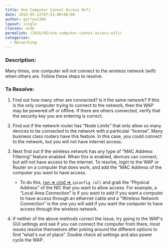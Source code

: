 ```yaml
---
title: One Computer Cannot Access Wifi
date: 2016-05-22T07:51:00+00:00
author: gerryw1389
layout: single
classes: wide
permalink: /2016/05/one-computer-cannot-access-wifi/
categories:
  - Networking
---
```

<!--more-->

### Description:

Many times, one computer will not connect to the wireless network (wifi) when others are. Follow these steps to resolve.


### To Resolve:

1. Find out how many other are connected? Is it the same network? If this is the only computer trying to connect to the network, then the WAP may be powered off or offline. If there are others connected, verify that the security key you are entering is correct.

2. Find out if the network router has &#8220;Node Limits&#8221; that only allow so many devices to be connected to the network with a particular &#8220;license&#8221;. Many business class routers have this feature. In this case, you could connect to the network, but you will not have internet access.

3. Next find out if the wireless network has any type of &#8220;MAC Address Filtering&#8221; feature enabled. When this is enabled, devices can connect, but will not have access to the internet. To resolve, login to the WAP or Router on a computer that does work, and add the &#8220;MAC Address of the computer you want to have access.

   - To do this, [run => cmd => ](https://automationadmin.com/2016/05/command-prompt-overview/) `ipconfig /all` and grab the &#8220;Physical Address&#8221; of the NIC that you want to allow access. For example, a &#8220;Local Area Connection&#8221; is if you want to add if you want a computer to have access through an ethernet cable and a &#8220;Wireless Network Connection&#8221; is the one you will add if you want the computer to have access through the wireless network.

4. If neither of the above methods correct the issue, try going to the WAP's GUI settings and see if you can connect the computer from there, most issues resolve themselves after poking around the different options to find &#8220;what's out of place&#8221;. Double check all settings and also power cycle the WAP.